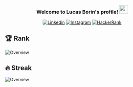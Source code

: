 <h3 align="center">
  Welcome to Lucas Borin's profile!
  <img src="https://media.giphy.com/media/hvRJCLFzcasrR4ia7z/giphy.gif" width="28">
</h3>

<p align="center">
  <a href="https://www.linkedin.com/in/lucasborin/"><img alt="Linkedin" title="Linkedin" src="https://img.shields.io/badge/LinkedIn-0077B5?style=for-the-badge&logo=linkedin&logoColor=white"></a>
  <a href="https://instagram.com/borinlucas"><img alt="Instagram" title="Instagram" src="https://img.shields.io/badge/Instagram-E4405F?style=for-the-badge&logo=instagram&logoColor=white"></a>
  <a href="https://www.hackerrank.com/lucasborindev"><img alt="HackerRank" title="HackerRank" src="https://img.shields.io/badge/-Hackerrank-2EC866?style=for-the-badge&logo=HackerRank&logoColor=white"></a>
</p>

## :trophy: Rank

<p align="left">
  <img alt="Overview" title="Overview" src="https://github-readme-stats.vercel.app/api?username=lucasborin&count_private=true&theme=radical">  
</p>

## :fire: Streak 

<p align="left">
  <img alt="Overview" title="Overview" src="https://github-readme-streak-stats.herokuapp.com?user=lucasborin&theme=dark&date_format=M%20j%5B%2C%20Y%5D)">  
</p>
